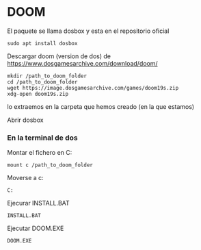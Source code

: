 # DOOM

El paquete se llama dosbox y esta en el repositorio oficial

	sudo apt install dosbox
Descargar doom (version de dos) de https://www.dosgamesarchive.com/download/doom/
	
	mkdir /path_to_doom_folder
	cd /path_to_doom_folder
	wget https://image.dosgamesarchive.com/games/doom19s.zip
	xdg-open doom19s.zip
lo extraemos en la carpeta que hemos creado (en la que estamos)
	
Abrir dosbox

### En la terminal de dos

Montar el fichero en C:

	mount c /path_to_doom_folder
Moverse a c: 

	C:
Ejecurar INSTALL.BAT

	INSTALL.BAT
Ejecutar DOOM.EXE

	DOOM.EXE
